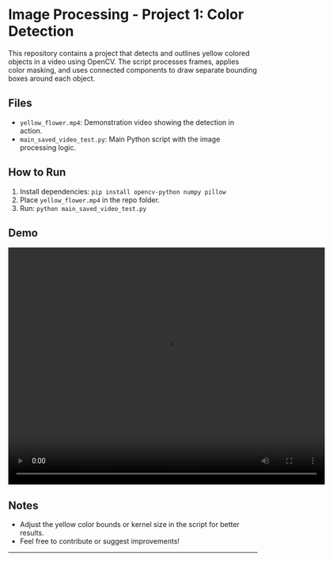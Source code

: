 # Image Processing - Project 1: Color Detection

This repository contains a project that detects and outlines yellow colored objects in a video using OpenCV. The script processes frames, applies color masking, and uses connected components to draw separate bounding boxes around each object.

## Files
- `yellow_flower.mp4`: Demonstration video showing the detection in action.
- `main_saved_video_test.py`: Main Python script with the image processing logic.

## How to Run
1. Install dependencies: `pip install opencv-python numpy pillow`
2. Place `yellow_flower.mp4` in the repo folder.
3. Run: `python main_saved_video_test.py`

## Demo
<video width="640" height="480" controls>
  <source src="https://github.com/aminemoussi/Image-Processing-Projects/color_detection_demo.mp4" type="video/mp4">
  Your browser doesn't support video. Download it [here](https://github.com/aminemoussi/Image-Processing-Projects/color_detection_demo.mp4).
</video>

## Notes
- Adjust the yellow color bounds or kernel size in the script for better results.
- Feel free to contribute or suggest improvements!

-------
